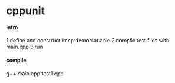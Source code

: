 # cppunit

#### intro
1.define and construct imcp:demo variable
2.compile test files with main.cpp
3.run

#### compile
g++ main.cpp test1.cpp
